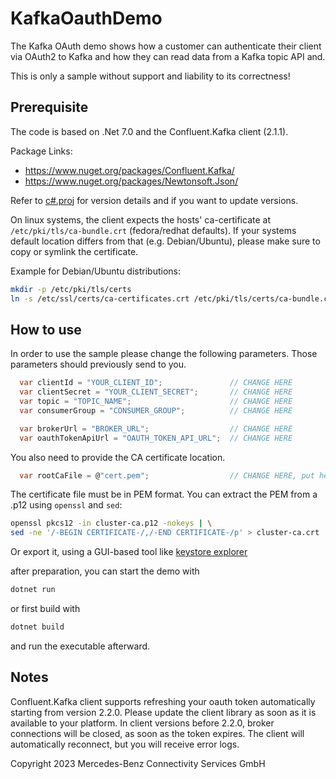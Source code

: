 KafkaOauthDemo
===================

The Kafka OAuth demo shows how a customer can authenticate their client via OAuth2 to Kafka and how they can read data from a Kafka topic API and.

This is only a sample without support and liability to its correctness!

Prerequisite
------------

The code is based on .Net 7.0 and the Confluent.Kafka client (2.1.1).

Package Links:

* https://www.nuget.org/packages/Confluent.Kafka/
* https://www.nuget.org/packages/Newtonsoft.Json/

Refer to [c#.proj](c%23.csproj) for version details and if you want to update versions.

On linux systems, the client expects the hosts' ca-certificate at `/etc/pki/tls/ca-bundle.crt` (fedora/redhat defaults).
If your systems default location differs from that (e.g. Debian/Ubuntu), please make sure to copy or symlink the
certificate.

Example for Debian/Ubuntu distributions:
```bash
mkdir -p /etc/pki/tls/certs
ln -s /etc/ssl/certs/ca-certificates.crt /etc/pki/tls/certs/ca-bundle.crt
```

How to use
----------

In order to use the sample please change the following parameters. Those parameters should previously send to you.

```cs
  var clientId = "YOUR_CLIENT_ID";               // CHANGE HERE
  var clientSecret = "YOUR_CLIENT_SECRET";       // CHANGE HERE
  var topic = "TOPIC_NAME";                      // CHANGE HERE
  var consumerGroup = "CONSUMER_GROUP";          // CHANGE HERE            

  var brokerUrl = "BROKER_URL";                  // CHANGE HERE
  var oauthTokenApiUrl = "OAUTH_TOKEN_API_URL";  // CHANGE HERE
```

You also need to provide the CA certificate location.

```cs
  var rootCaFile = @"cert.pem";                  // CHANGE HERE, put here the location of your CA certificate (must be PEM file)
```

The certificate file must be in PEM format. You can extract the PEM from a .p12 using `openssl` and `sed`:

```bash
openssl pkcs12 -in cluster-ca.p12 -nokeys | \
sed -ne '/-BEGIN CERTIFICATE-/,/-END CERTIFICATE-/p' > cluster-ca.crt
```

Or export it, using a GUI-based tool like [keystore explorer](https://keystore-explorer.org/)

after preparation, you can start the demo with

```bash
dotnet run
```

or first build with

```bash
dotnet build
```

and run the executable afterward.

Notes
-----

Confluent.Kafka client supports refreshing your oauth token automatically starting from version 2.2.0. Please update the
client library as soon as it is available to your platform. In client versions before 2.2.0, broker connections will be
closed, as soon as the token expires. The client will automatically reconnect, but you will receive error logs.

Copyright 2023 Mercedes-Benz Connectivity Services GmbH
